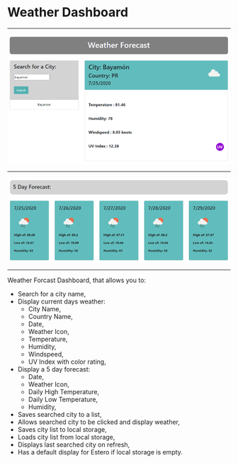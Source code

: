 # Weather Dashboard

<hr>

![Current Weather Forcast](./assets/img/weather.png)

<hr>

![Five Day Forecast](./assets/img/fiveday.png)

<hr>

<p>Weather Forcast Dashboard, that allows you to:
<ul>
<li>Search for a city name,
<li>Display current days weather:
    <ul>
    <li>City Name,</li>
    <li>Country Name,</li>
    <li>Date,</li>
    <li>Weather Icon,</li>
    <li>Temperature,</li>
    <li>Humidity,</li>
    <li>Windspeed,</li>
    <li>UV Index with color rating,</li>
    </ul>
<li>Display a 5 day forecast:
    <ul>
    <li>Date,</li>
    <li>Weather Icon,</li>
    <li>Daily High Temperature,</li>
    <li>Daily Low Temperature,</li>
    <li>Humidity,</li>
    </ul>
<li>Saves searched city to a list,</li>
<li>Allows searched city to be clicked and display weather,</li>
<li>Saves city list to local storage,</li>
<li>Loads city list from local storage,</li>
<li>Displays last searched city on refresh,</li>
<li>Has a default display for Estero if local storage is empty.</li>
</ul>